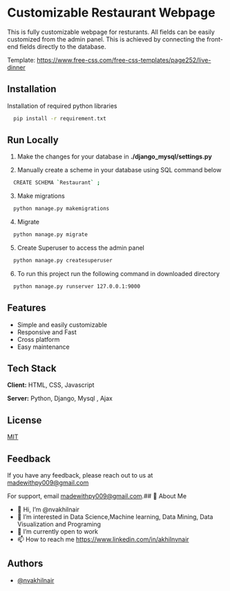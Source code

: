 
# Customizable Restaurant Webpage

This is fully customizable webpage for resturants. All fields can be easily customized from the admin panel.
This is achieved by connecting the front-end fields directly to the database.

Template: https://www.free-css.com/free-css-templates/page252/live-dinner


## Installation

Installation of required python libraries

```bash
  pip install -r requirement.txt
```

## Run Locally

1. Make the changes for your database in **./django_mysql/settings.py**

2. Manually create a scheme in your database using SQL command below 
```bash
  CREATE SCHEMA `Restaurant` ;
```
3. Make migrations
```bash
  python manage.py makemigrations
```
4. Migrate
```bash
  python manage.py migrate
```
5. Create Superuser to access the admin panel
```bash
  python manage.py createsuperuser
```
6. To run this project run the following command in downloaded directory
```bash
  python manage.py runserver 127.0.0.1:9000
```


## Features

- Simple and easily  customizable
- Responsive and Fast
- Cross platform
- Easy maintenance


## Tech Stack

**Client:** HTML, CSS, Javascript

**Server:** Python, Django, Mysql , Ajax




## License

[MIT](https://choosealicense.com/licenses/mit/)


## Feedback

If you have any feedback, please reach out to us at madewithpy009@gmail.com

For support, email madewithpy009@gmail.com.## 🚀 About Me
- 👋 Hi, I’m @nvakhilnair
- 👀 I’m interested in Data Science,Machine learning, Data Mining, Data Visualization and Programing
- 🌱 I’m currently open to work
- 📫 How to reach me https://www.linkedin.com/in/akhilnvnair
## Authors

- [@nvakhilnair](https://github.com/nvakhilnair)
